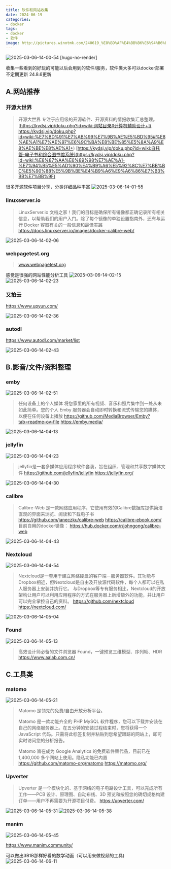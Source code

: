 ```yaml
---
title: 软件和网站收集
date: 2024-06-19
categories:
- docker
tags:
- docker
- 软件
image: http://pictures.winotmk.com/240619_%E8%BD%AF%E4%BB%B6%E6%94%B6%E9%9B%86/2025-03-06-14-00-54_27831b0d.png
---
```

![2025-03-06-14-00-54 [hugo-no-render]](http://pictures.winotmk.com/240619_%E8%BD%AF%E4%BB%B6%E6%94%B6%E9%9B%86/2025-03-06-14-00-54_27831b0d.png)

收集一些看到的好玩的可能以后会用到的软件/服务，软件类大多可以docker部署
不定期更新
24.8.6更新

## A.网站推荐
### 开源大世界
>开源大世界 专注于应用级的开源软件、开源资料的情报收集汇总整理。
[https://kydsj.vip/doku.php?id=wiki:网站目录#计算机辅助设计+](
https://kydsj.vip/doku.php?id=wiki:%E7%BD%91%E7%AB%99%E7%9B%AE%E5%BD%95#%E8%AE%A1%E7%AE%97%E6%9C%BA%E8%BE%85%E5%8A%A9%E8%AE%BE%E8%AE%A1+)
[https://kydsj.vip/doku.php?id=wiki:自托管-电子书和综合图书馆系统](https://kydsj.vip/doku.php?id=wiki:%E8%87%AA%E6%89%98%E7%AE%A1-%E7%94%B5%E5%AD%90%E4%B9%A6%E5%92%8C%E7%BB%BC%E5%90%88%E5%9B%BE%E4%B9%A6%E9%A6%86%E7%B3%BB%E7%BB%9F)


很多开源软件项目分享，分类详细品种丰富
![2025-03-06-14-01-55](http://pictures.winotmk.com/240619_%E8%BD%AF%E4%BB%B6%E6%94%B6%E9%9B%86/2025-03-06-14-01-55_4d9d03dd.png)


### linuxserver.io
 >LinuxServer.io 文档之家！我们的目标是确保所有镜像都正确记录所有相关信息，以帮助我们的用户入门。除了每个镜像的单独设置指南外，还有与运行 Docker 容器有关的一般信息和最佳实践
 https://docs.linuxserver.io/images/docker-calibre-web/

 ![2025-03-06-14-02-06](http://pictures.winotmk.com/240619_%E8%BD%AF%E4%BB%B6%E6%94%B6%E9%9B%86/2025-03-06-14-02-06_fd4d1573.png)

 <!-- more -->

### webpagetest.org
>www.webpagetest.org

感觉是很强的网站性能分析工具
![2025-03-06-14-02-15](http://pictures.winotmk.com/240619_%E8%BD%AF%E4%BB%B6%E6%94%B6%E9%9B%86/2025-03-06-14-02-15_13fb5752.png)
![2025-03-06-14-02-23](http://pictures.winotmk.com/240619_%E8%BD%AF%E4%BB%B6%E6%94%B6%E9%9B%86/2025-03-06-14-02-23_6d0e9f56.png)

### 又拍云
https://www.upyun.com/

![2025-03-06-14-02-36](http://pictures.winotmk.com/240619_%E8%BD%AF%E4%BB%B6%E6%94%B6%E9%9B%86/2025-03-06-14-02-36_fd9b61fd.png)

### autodl
https://www.autodl.com/market/list

![2025-03-06-14-02-43](http://pictures.winotmk.com/240619_%E8%BD%AF%E4%BB%B6%E6%94%B6%E9%9B%86/2025-03-06-14-02-43_397aa052.png)

## B.影音/文件/资料整理
### emby
![2025-03-06-14-02-51](http://pictures.winotmk.com/240619_%E8%BD%AF%E4%BB%B6%E6%94%B6%E9%9B%86/2025-03-06-14-02-51_659eb527.png)
>任何设备上的个人媒体
将您家里的所有视频、音乐和照片集中到一处从未如此简单。您的个人 Emby 服务器会自动即时转换和流式传输您的媒体，以便在任何设备上播放
https://github.com/MediaBrowser/Emby?tab=readme-ov-file
https://emby.media/

![2025-03-06-14-04-13](http://pictures.winotmk.com/240619_%E8%BD%AF%E4%BB%B6%E6%94%B6%E9%9B%86/2025-03-06-14-04-13_32817139.png)

### jellyfin
![2025-03-06-14-04-23](http://pictures.winotmk.com/240619_%E8%BD%AF%E4%BB%B6%E6%94%B6%E9%9B%86/2025-03-06-14-04-23_0bfeeb91.png)
>jellyfin是一套多媒体应用程序软件套装，旨在组织、管理和共享数字媒体文件
https://github.com/jellyfin/jellyfin
https://jellyfin.org/

![2025-03-06-14-04-30](http://pictures.winotmk.com/240619_%E8%BD%AF%E4%BB%B6%E6%94%B6%E9%9B%86/2025-03-06-14-04-30_ef2fe342.png)


### calibre

>Calibre-Web 是一款网络应用程序，它使用有效的Calibre数据库提供简洁直观的界面来浏览、阅读和下载电子书
https://github.com/janeczku/calibre-web
https://calibre-ebook.com/
目前自用的docker镜像：
https://hub.docker.com/r/johngong/calibre-web

![2025-03-06-14-04-43](http://pictures.winotmk.com/240619_%E8%BD%AF%E4%BB%B6%E6%94%B6%E9%9B%86/2025-03-06-14-04-43_60f56831.png)

### Nextcloud
![2025-03-06-14-04-54](http://pictures.winotmk.com/240619_%E8%BD%AF%E4%BB%B6%E6%94%B6%E9%9B%86/2025-03-06-14-04-54_ce7d37d8.png)
>Nextcloud是一套用于建立网络硬盘的客户端－服务器软件。其功能与Dropbox相近，但Nextcloud是自由及开放源代码软件，每个人都可以在私人服务器上安装并执行它。
>与Dropbox等专有服务相比，Nextcloud的开放架构让用户可以利用应用程序的方式在服务器上新增额外的功能，并让用户可以完全掌控自己的资料。
https://github.com/nextcloud
https://nextcloud.com/

![2025-03-06-14-05-04](http://pictures.winotmk.com/240619_%E8%BD%AF%E4%BB%B6%E6%94%B6%E9%9B%86/2025-03-06-14-05-04_b18aec3d.png)


### Found
![2025-03-06-14-05-13](http://pictures.winotmk.com/240619_%E8%BD%AF%E4%BB%B6%E6%94%B6%E9%9B%86/2025-03-06-14-05-13_8b1e549a.png)
>高效设计师必备的文件浏览器 Found，一键预览三维模型、序列帧、HDR
https://www.aalab.com.cn/

## C.工具类
### matomo
![2025-03-06-14-05-21](http://pictures.winotmk.com/240619_%E8%BD%AF%E4%BB%B6%E6%94%B6%E9%9B%86/2025-03-06-14-05-21_e0dc38f8.png)

>Matomo 是领先的免费/自由开放分析平台。
>
>Matomo 是一款功能齐全的 PHP MySQL 软件程序，您可以下载并安装在自己的网络服务器上。在五分钟的安装过程结束时，您将获得一个 JavaScript 代码。只需将此标签复制并粘贴到您希望跟踪的网站上，即可实时访问您的分析报告。
>
>Matomo 旨在成为 Google Analytics 的免费软件替代品，目前已在 1,400,000 多个网站上使用。隐私功能已内置
https://github.com/matomo-org/matomo
https://matomo.org/

### Upverter
>Upverter 是一个模块化的、基于网络的电子电路设计工具，可以完成所有工作——PCB 设计、原理图、自动布线、3D 预览和按照您的确切规格构建订单——用户不再需要为开源项目付费。
https://upverter.com/

![2025-03-06-14-05-31](http://pictures.winotmk.com/240619_%E8%BD%AF%E4%BB%B6%E6%94%B6%E9%9B%86/2025-03-06-14-05-31_08710f39.png)
![2025-03-06-14-05-38](http://pictures.winotmk.com/240619_%E8%BD%AF%E4%BB%B6%E6%94%B6%E9%9B%86/2025-03-06-14-05-38_3d053ff2.png)


### manim
![2025-03-06-14-05-45](http://pictures.winotmk.com/240619_%E8%BD%AF%E4%BB%B6%E6%94%B6%E9%9B%86/2025-03-06-14-05-45_a8c347bb.png)

https://www.manim.community/

可以做出3B1B那样好看的数学动画（可以用来做视频的工具)
![2025-03-06-14-06-11](http://pictures.winotmk.com/240619_%E8%BD%AF%E4%BB%B6%E6%94%B6%E9%9B%86/2025-03-06-14-06-11_1a64b4d5.png)

